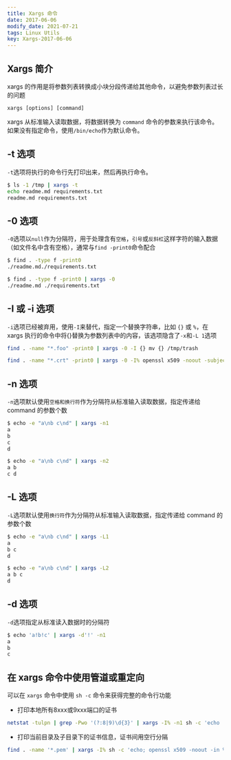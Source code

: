 ```yaml
---
title: Xargs 命令
date: 2017-06-06
modify_date: 2021-07-21
tags: Linux Utils
key: Xargs-2017-06-06
---
```


## Xargs 简介

xargs 的作用是将参数列表转换成小块分段传递给其他命令，以避免参数列表过长的问题

`xargs [options] [command]`

xargs 从标准输入读取数据，将数据转换为 `command` 命令的参数来执行该命令。如果没有指定命令，使用`/bin/echo`作为默认命令。

<!--more-->

## -t 选项

`-t`选项将执行的命令行先打印出来，然后再执行命令。

```zsh
$ ls -1 /tmp | xargs -t
echo readme.md requirements.txt
readme.md requirements.txt
```

## -0 选项

`-0`选项以`null`作为分隔符，用于处理含有`空格`，`引号`或`反斜杠`这样字符的输入数据（如文件名中含有空格），通常与`find -print0`命令配合

```zsh
$ find . -type f -print0
./readme.md./requirements.txt

$ find . -type f -print0 | xargs -0
./readme.md ./requirements.txt
```

## -I 或 -i 选项

`-i`选项已经被弃用，使用`-I`来替代，指定一个替换字符串，比如 `{}` 或 `%`，在 xargs 执行的命令中将{}替换为参数列表中的内容，该选项隐含了`-x`和`-L 1`选项

```zsh
find . -name "*.foo" -print0 | xargs -0 -I {} mv {} /tmp/trash

find . -name "*.crt" -print0 | xargs -0 -I% openssl x509 -noout -subject -enddate -in %
```

## -n 选项

`-n`选项默认使用`空格和换行符`作为分隔符从标准输入读取数据，指定传递给 command 的参数个数

```zsh
$ echo -e "a\nb c\nd" | xargs -n1
a
b
c
d

$ echo -e "a\nb c\nd" | xargs -n2
a b
c d
```

## -L 选项

`-L`选项默认使用`换行符`作为分隔符从标准输入读取数据，指定传递给 command 的参数个数

```zsh
$ echo -e "a\nb c\nd" | xargs -L1
a
b c
d

$ echo -e "a\nb c\nd" | xargs -L2
a b c
d
```

## -d 选项

`-d`选项指定从标准读入数据时的分隔符

```zsh
$ echo 'a!b!c' | xargs -d'!' -n1
a
b
c
```

## 在 xargs 命令中使用管道或重定向

可以在 `xargs` 命令中使用 `sh -c` 命令来获得完整的命令行功能

- 打印本地所有8xxx或9xxx端口的证书

```zsh
netstat -tulpn | grep -Pwo '(?:8|9)\d{3}' | xargs -I% -n1 sh -c 'echo | openssl s_client -connect localhost:% 2>/dev/null | openssl x509'
```

- 打印当前目录及子目录下的证书信息，证书间用空行分隔

```zsh
find . -name '*.pem' | xargs -I% sh -c 'echo; openssl x509 -noout -in % -subject -dates -ext subjectAltName'
```
